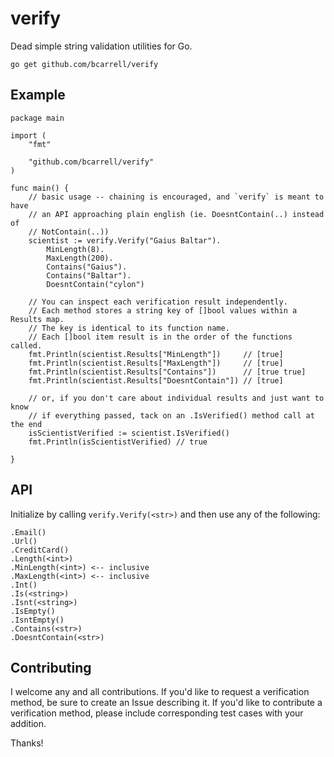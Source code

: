 # verify

Dead simple string validation utilities for Go.

    go get github.com/bcarrell/verify

## Example
	package main

	import (
		"fmt"

		"github.com/bcarrell/verify"
	)

	func main() {
		// basic usage -- chaining is encouraged, and `verify` is meant to have
		// an API approaching plain english (ie. DoesntContain(..) instead of
		// NotContain(..))
		scientist := verify.Verify("Gaius Baltar").
			MinLength(8).
			MaxLength(200).
			Contains("Gaius").
			Contains("Baltar").
			DoesntContain("cylon")

		// You can inspect each verification result independently.
		// Each method stores a string key of []bool values within a Results map.
		// The key is identical to its function name.
		// Each []bool item result is in the order of the functions called.
		fmt.Println(scientist.Results["MinLength"])     // [true]
		fmt.Println(scientist.Results["MaxLength"])     // [true]
		fmt.Println(scientist.Results["Contains"])      // [true true]
		fmt.Println(scientist.Results["DoesntContain"]) // [true]

		// or, if you don't care about individual results and just want to know
		// if everything passed, tack on an .IsVerified() method call at the end
		isScientistVerified := scientist.IsVerified()
		fmt.Println(isScientistVerified) // true

	}

## API

Initialize by calling `verify.Verify(<str>)` and then use any of the following:

	.Email()
	.Url()
	.CreditCard()
	.Length(<int>)
	.MinLength(<int>) <-- inclusive
	.MaxLength(<int>) <-- inclusive
	.Int()
	.Is(<string>)
	.Isnt(<string>)
	.IsEmpty()
	.IsntEmpty()
	.Contains(<str>)
	.DoesntContain(<str>)

## Contributing

I welcome any and all contributions.  If you'd like to request a verification
method, be sure to create an Issue describing it.  If you'd like to contribute
a verification method, please include corresponding test cases with your addition.

Thanks!